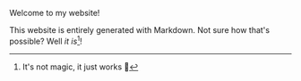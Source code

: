 Welcome to my website!

This website is entirely generated with Markdown.
Not sure how that's possible?
Well *it is*[^1]!

[^1]: It's not magic, it just works :tada:
